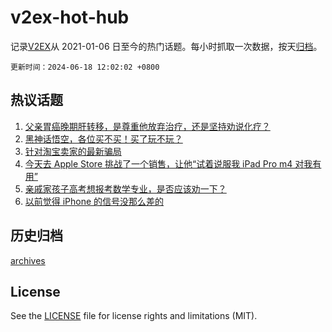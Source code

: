 # v2ex-hot-hub

 记录[V2EX](https://www.v2ex.com/)从 2021-01-06 日至今的热门话题。每小时抓取一次数据，按天[归档](archives)。

`更新时间：2024-06-18 12:02:02 +0800`

## 热议话题

1. [父亲胃癌晚期肝转移，是尊重他放弃治疗，还是坚持劝说化疗？](https://www.v2ex.com/t/1050419)
1. [黑神话悟空，各位买不买！买了玩不玩？](https://www.v2ex.com/t/1050466)
1. [针对淘宝卖家的最新骗局](https://www.v2ex.com/t/1050404)
1. [今天去 Apple Store 挑战了一个销售，让他“试着说服我 iPad Pro m4 对我有用”](https://www.v2ex.com/t/1050263)
1. [亲戚家孩子高考想报考数学专业，是否应该劝一下？](https://www.v2ex.com/t/1050155)
1. [以前觉得 iPhone 的信号没那么差的](https://www.v2ex.com/t/1050198)

## 历史归档

[archives](archives)

## License

See the [LICENSE](LICENSE) file for license rights and limitations (MIT).
